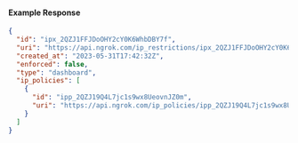 <!-- Generated by nd gen api-examples. DO NOT EDIT. -->
#### Example Response
```json
{
  "id": "ipx_2QZJ1FFJDoOHY2cY0K6WhbDBY7f",
  "uri": "https://api.ngrok.com/ip_restrictions/ipx_2QZJ1FFJDoOHY2cY0K6WhbDBY7f",
  "created_at": "2023-05-31T17:42:32Z",
  "enforced": false,
  "type": "dashboard",
  "ip_policies": [
    {
      "id": "ipp_2QZJ19Q4L7jc1s9wx8UeovnJZ0m",
      "uri": "https://api.ngrok.com/ip_policies/ipp_2QZJ19Q4L7jc1s9wx8UeovnJZ0m"
    }
  ]
}